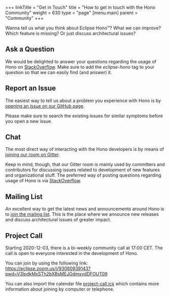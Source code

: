 +++
linkTitle = "Get in Touch"
title = "How to get in touch with the Hono Community"
weight = 630
type = "page"
[menu.main]
    parent = "Community"
+++

Wanna tell us what you think about Eclipse Hono&trade;? What we can improve? Which feature is missing? Or just discuss architectural issues?
<!--more-->

## Ask a Question

We would be delighted to answer your questions regarding the usage of Hono on [StackOverflow](https://stackoverflow.com/questions/tagged/eclipse-hono). Make sure to add the *eclipse-hono* tag to your question so that we can easily find (and answer) it.

## Report an Issue

The easiest way to tell us about a problem you experience with Hono is by [opening an issue on our GitHub page](https://github.com/eclipse/hono/issues).

Please make sure to search the existing issues for similar symptoms before you open a new issue.

## Chat

The most direct way of interacting with the Hono developers is by means of [joining our room on Gitter](https://gitter.im/eclipse/hono).

Keep in mind, though, that our Gitter room is mainly used by committers and contributors for discussing issues related to development of new features and organizational stuff. The preferred way of posting questions regarding usage of Hono is via [StackOverflow](https://stackoverflow.com/questions/tagged/eclipse-hono).

## Mailing List

An excellent way to get the latest news and announcements around Hono is to [join the mailing list](https://dev.eclipse.org/mailman/listinfo/hono-dev). This is the place where we announce new releases and discuss architectural issues of greater impact.

## Project Call

Starting 2020-12-03, there is a bi-weekly community call at 17:00 CET. The call is open to everyone interested in the development of Hono.

You can join by using the following link: <https://eclipse.zoom.us/j/93080939143?pwd=V3lpdkMxSTh2bXBsMEJGdmxvdDFOUT09>

You can also import the calendar file [project-call.ics](../project-call.ics "Project Call") which contains more information about joining by computer or telephone.

